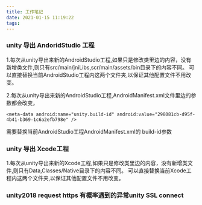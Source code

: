 ```yaml
---
title: 工作笔记
date: 2021-01-15 11:19:22
tags:
---
```


### unity 导出 AndoridStudio 工程

1.每次从unity导出来新的AndroidStudio工程,如果只是修改类里边的内容，没有新增类文件,则只有src/main/jniLibs,scr/main/assets/bin目录下的内容不同。 可以直接替换当前AndroidStudio工程内这两个文件夹,以保证其他配置文件不用改变。

2.每次从unity导出来新的AndroidStudio工程,AndroidManifest.xml文件里边的参数都会改变，

```
<meta-data android:name="unity.build-id" android:value="298081cb-d95f-4b41-b369-1c6a2efb798e" />
```

需要替换当前AndroidStudio工程AndroidManifest.xml的 build-id参数

### unity 导出 Xcode工程

1.每次从unity导出来新的Xcode工程,如果只是修改类里边的内容，没有新增类文件,则只有Data,Classes/Native目录下的内容不同。 可以直接替换当前Xcode工程内这两个文件夹,以保证其他配置文件不用改变。

### unity2018 request https 有概率遇到的异常unity SSL connect
